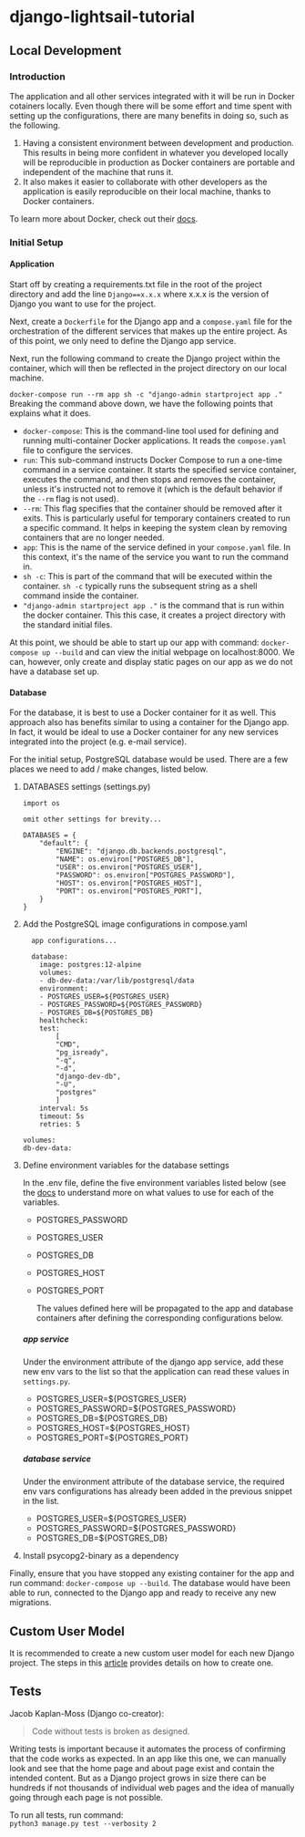 # django-lightsail-tutorial

## Local Development
### Introduction
The application and all other services integrated with it will be run in Docker cotainers locally. Even though there will be some effort and time spent with setting up the configurations, there are many benefits in doing so, such as the following.

1. Having a consistent environment between development and production. This results in being more confident in whatever you developed locally will be reproducible in production as Docker containers are portable and independent of the machine that runs it.
2. It also makes it easier to collaborate with other developers as the application is easily reproducible on their local machine, thanks to Docker containers.

To learn more about Docker, check out their [docs](https://docs.docker.com/get-started/overview/).

### Initial Setup
#### Application
Start off by creating a requirements.txt file in the root of the project directory and add the line `Django==x.x.x` where x.x.x is the version of Django you want to use for the project.

Next, create a `Dockerfile` for the Django app and a `compose.yaml` file for the orchestration of the different services that makes up the entire project. As of this point, we only need to define the Django app service.

Next, run the following command to create the Django project within the container, which will then be reflected in the project directory on our local machine.

`docker-compose run --rm app sh -c "django-admin startproject app ."`
Breaking the command above down, we have the following points that explains what it does. 
- `docker-compose`: This is the command-line tool used for defining and running multi-container Docker applications. It reads the `compose.yaml` file to configure the services.
- `run`: This sub-command instructs Docker Compose to run a one-time command in a service container. It starts the specified service container, executes the command, and then stops and removes the container, unless it's instructed not to remove it (which is the default behavior if the `--rm` flag is not used).
- `--rm`: This flag specifies that the container should be removed after it exits. This is particularly useful for temporary containers created to run a specific command. It helps in keeping the system clean by removing containers that are no longer needed.
- `app`: This is the name of the service defined in your `compose.yaml` file. In this context, it's the name of the service you want to run the command in.
- `sh -c`: This is part of the command that will be executed within the container. `sh -c` typically runs the subsequent string as a shell command inside the container.
- `"django-admin startproject app ."` is the command that is run within the docker container. This this case, it creates a project directory with the standard initial files.

At this point, we should be able to start up our app with command:
`docker-compose up --build` and can view the initial webpage on localhost:8000. We can, however, only create and display static pages on our app as we do not have a database set up.

#### Database
For the database, it is best to use a Docker container for it as well. This approach also has benefits similar to using a container for the Django app. In fact, it would be ideal to use a Docker container for any new services integrated into the project (e.g. e-mail service). 

For the initial setup, PostgreSQL database would be used. There are a few places we need to add / make changes, listed below.

1. DATABASES settings (settings.py)  
    ```
    import os

    omit other settings for brevity...

    DATABASES = {
        "default": {      
            "ENGINE": "django.db.backends.postgresql",
            "NAME": os.environ["POSTGRES_DB"],
            "USER": os.environ["POSTGRES_USER"],
            "PASSWORD": os.environ["POSTGRES_PASSWORD"],
            "HOST": os.environ["POSTGRES_HOST"],
            "PORT": os.environ["POSTGRES_PORT"],
        }
    }
    ```
2. Add the PostgreSQL image configurations in compose.yaml  
    ```
      app configurations...

      database:
        image: postgres:12-alpine
        volumes:
        - db-dev-data:/var/lib/postgresql/data
        environment:
        - POSTGRES_USER=${POSTGRES_USER}
        - POSTGRES_PASSWORD=${POSTGRES_PASSWORD}
        - POSTGRES_DB=${POSTGRES_DB}
        healthcheck:
        test:
            [
            "CMD",
            "pg_isready",
            "-q",
            "-d",
            "django-dev-db",
            "-U",
            "postgres"
            ]
        interval: 5s
        timeout: 5s
        retries: 5

    volumes:
    db-dev-data:
    ```

3. Define environment variables for the database settings  

    In the .env file, define the five environment variables listed below (see the [docs](https://hub.docker.com/_/postgres) to understand more on what values to use for each of the variables.    
    - POSTGRES_PASSWORD  
    - POSTGRES_USER  
    - POSTGRES_DB  
    - POSTGRES_HOST  
    - POSTGRES_PORT  

        The values defined here will be propagated to the app and database containers after defining the corresponding configurations below. 

    ##### app service
    Under the environment attribute of the django app service, add these new env vars to the list so that the application can read these values in `settings.py`.
    - POSTGRES_USER=${POSTGRES_USER}
    - POSTGRES_PASSWORD=${POSTGRES_PASSWORD}
    - POSTGRES_DB=${POSTGRES_DB}
    - POSTGRES_HOST=${POSTGRES_HOST}
    - POSTGRES_PORT=${POSTGRES_PORT}

    ##### database service
    Under the environment attribute of the database service, the required env vars configurations has already been added in the previous snippet in the list.
    - POSTGRES_USER=${POSTGRES_USER}
    - POSTGRES_PASSWORD=${POSTGRES_PASSWORD}
    - POSTGRES_DB=${POSTGRES_DB}

4. Install psycopg2-binary as a dependency

Finally, ensure that you have stopped any existing container for the app and run command: `docker-compose up --build`.
The database would have been able to run, connected to the Django app and ready to receive any new migrations.

## Custom User Model
It is recommended to create a new custom user model for each new Django project. The steps in this [article](https://testdriven.io/blog/django-custom-user-model/) provides details on how to create one. 

## Tests
Jacob Kaplan-Moss (Django co-creator):
> Code without tests is broken as designed.

Writing tests is important because it automates the process of confirming that the code works as expected. In an app like this one, we can manually look and see that the home page and about page exist and contain the intended content. But as a Django project grows in size there can be hundreds if not thousands of individual web pages and the idea of manually going through each page is not possible.

To run all tests, run command:  
`python3 manage.py test --verbosity 2`
